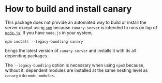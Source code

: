 How to build and install canary
===============================

This package does not provide an automated way to build or install the server
except using [`npm`](http://npmjs.org/package/ontime.js) because
`canary-server` is intended to runs on top of [`node.js`](http://nodejs.org).
If you have `node.js` in your system,

    npm install --legacy-bundling canary

brings the latest version of `canary-server` and installs it with its all
depending packages.

The `--legacy-bundling` option is necessary when using `npm3` because, without
it, dependent modules are installed at the same nesting level as `canary` into
`node_modules`.
